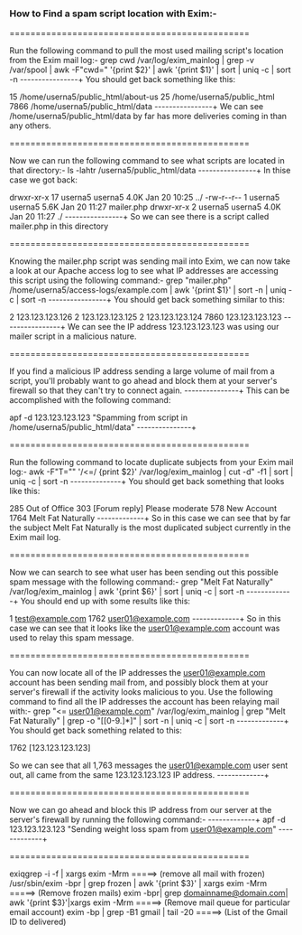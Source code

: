 ### How to Find a spam script location with Exim:-
==============================================

Run the following command to pull the most used mailing script's location from the Exim mail log:-
grep cwd /var/log/exim_mainlog | grep -v /var/spool | awk -F"cwd=" '{print $2}' | awk '{print $1}' | sort | uniq -c | sort -n
----------------+
You should get back something like this:

15 /home/userna5/public_html/about-us
25 /home/userna5/public_html
7866 /home/userna5/public_html/data
----------------+
We can see /home/userna5/public_html/data by far has more deliveries coming in than any others.

==============================================

Now we can run the following command to see what scripts are located in that directory:-
ls -lahtr /userna5/public_html/data
----------------+
In thise case we got back:

drwxr-xr-x 17 userna5 userna5 4.0K Jan 20 10:25 ../
-rw-r--r-- 1 userna5 userna5 5.6K Jan 20 11:27 mailer.php
drwxr-xr-x 2 userna5 userna5 4.0K Jan 20 11:27 ./
----------------+
So we can see there is a script called mailer.php in this directory

==============================================

Knowing the mailer.php script was sending mail into Exim, we can now take a look at our Apache access log to see what IP addresses are accessing this script using the following command:-
grep "mailer.php" /home/userna5/access-logs/example.com | awk '{print $1}' | sort -n | uniq -c | sort -n
----------------+
You should get back something similar to this:

2 123.123.123.126
2 123.123.123.125
2 123.123.123.124
7860 123.123.123.123
----------------+
We can see the IP address 123.123.123.123 was using our mailer script in a malicious nature.

==============================================

If you find a malicious IP address sending a large volume of mail from a script, you'll probably want to go ahead and block them at your server's firewall so that they can't try to connect again.
---------------+
This can be accomplished with the following command:

apf -d 123.123.123.123 "Spamming from script in /home/userna5/public_html/data"
---------------+

==============================================

Run the following command to locate duplicate subjects from your Exim mail log:-
awk -F"T=\"" '/<=/ {print $2}' /var/log/exim_mainlog | cut -d\" -f1 | sort | uniq -c | sort -n
--------------+
You should get back something that looks like this:

285 Out of Office
303 [Forum reply] Please moderate
578 New Account
1764 Melt Fat Naturally
-------------+
So in this case we can see that by far the subject Melt Fat Naturally is the most duplicated subject currently in the Exim mail log.

==============================================

Now we can search to see what user has been sending out this possible spam message with the following command:-
grep "Melt Fat Naturally" /var/log/exim_mainlog | awk '{print $6}' | sort | uniq -c | sort -n
-------------+
You should end up with some results like this:

1 test@example.com
1762 user01@example.com
-------------+
So in this case we can see that it looks like the user01@example.com account was used to relay this spam message.

==============================================

You can now locate all of the IP addresses the user01@example.com account has been sending mail from, and possibly block them at your server's firewall if the activity looks malicious to you.
Use the following command to find all the IP addresses the account has been relaying mail with:-
grep "<= user01@example.com" /var/log/exim_mainlog | grep "Melt Fat Naturally" | grep -o "\[[0-9.]*\]" | sort -n | uniq -c | sort -n
-------------+
You should get back something related to this:

1762 [123.123.123.123]

So we can see that all 1,763 messages the user01@example.com user sent out, all came from the same 123.123.123.123 IP address.
-------------+

==============================================

Now we can go ahead and block this IP address from our server at the server's firewall by running the following command:-
-------------+
apf -d 123.123.123.123 "Sending weight loss spam from user01@example.com"
-------------+

==============================================

exiqgrep -i -f | xargs exim -Mrm                                            =====>  (remove all mail with frozen)
/usr/sbin/exim -bpr | grep frozen | awk '{print $3}' | xargs exim -Mrm      =====>  (Remove frozen mails)
exim -bpr| grep domainname@domain.com| awk '{print $3}'|xargs exim -Mrm     =====>  (Remove mail queue for particular email account)
exim -bp | grep -B1 gmail | tail -20                                        =====>  (List of the Gmail ID to delivered)
